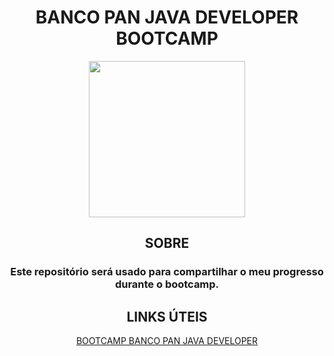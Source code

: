 <div align="center">

# BANCO PAN JAVA DEVELOPER BOOTCAMP
<img height="250em" src="https://user-images.githubusercontent.com/93049899/218183912-ef8df551-0b66-4ef0-afbc-7aa553c67b5c.png"/> 

## SOBRE
 ### Este repositório será usado para compartilhar o meu progresso durante o bootcamp.
 
## LINKS ÚTEIS
[BOOTCAMP BANCO PAN JAVA DEVELOPER](https://web.dio.me/track/banco-pan-java-developer)
</div>
